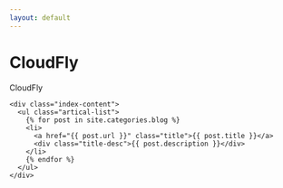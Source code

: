 ```yaml
---
layout: default
---
```


<body>
  <div class="index-wrapper">
    <div class="aside">
      <div class="info-card">
        <h1>CloudFly</h1>
        <p>CloudFly</p>
      </div>
      <div id="particles-js"></div>
    </div>

    <div class="index-content">
      <ul class="artical-list">
        {% for post in site.categories.blog %}
        <li>
          <a href="{{ post.url }}" class="title">{{ post.title }}</a>
          <div class="title-desc">{{ post.description }}</div>
        </li>
        {% endfor %}
      </ul>
    </div>
  </div>
</body>
